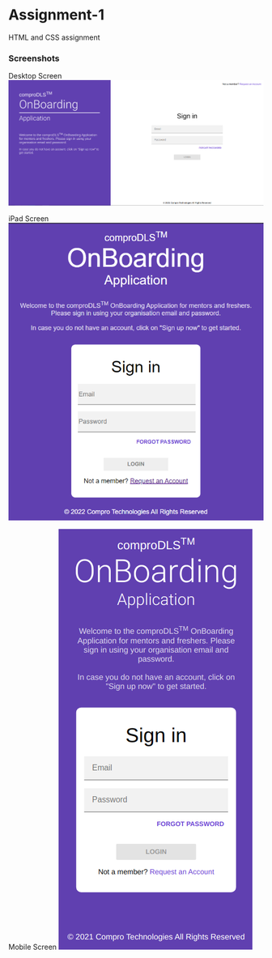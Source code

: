 # Assignment-1
HTML and CSS assignment

### Screenshots

Desktop Screen
![Desktop screen](./screenshots/desktop%20ss.png)

iPad Screen
![iPad Screen](./screenshots/assgn%20ss2.png)

Mobile Screen
![Mobile Screen](./screenshots/mobile%20ss.png)